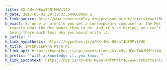 ```yaml
---
title: XX-4Mv-HEeaT4NfMMYtY4Q
h_date: 2017-03-02 20:32:33.544000000 Z
h_link_source: http://www.robertashley.org/pressandprint/interviewwithRickCarrick2012.htm
h_exact: So once in a while you get a contemporary composer at the Met who’s doing
  exactly what the Met wants them to do. And it’s so boring, you can’t even imagine
  being there much less why you would write it.
h_suffix: ''
h_link_hypothesis: https://hypothes.is/a/XX-4Mv-HEeaT4NfMMYtY4Q
h_title: INTERVIEW-RA WITH RC
h_link_api: https://hypothes.is/api/annotations/XX-4Mv-HEeaT4NfMMYtY4Q
h_prefix: " will acknowledge it, you know. "
h_link_incontext: https://hyp.is/XX-4Mv-HEeaT4NfMMYtY4Q/www.robertashley.org/pressandprint/interviewwithRickCarrick2012.htm
---
```


